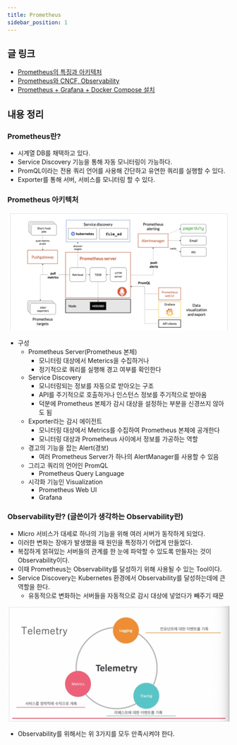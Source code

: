 ```yaml
---
title: Prometheus
sidebar_position: 1
---
```

## 글 링크
- [Prometheus의 특징과 아키텍처](https://www.devkuma.com/docs/prometheus/overview/)
- [Prometheus와 CNCF, Observability](https://www.devkuma.com/docs/prometheus/cncf-observability/)
- [Prometheus + Grafana + Docker Compose 설치](https://www.devkuma.com/docs/prometheus/docker-compose-install/)
## 내용 정리
### Prometheus란?
- 시계열 DB를 채택하고 있다.
- Service Discovery 기능을 통해 자동 모니터링이 가능하다.
- PromQL이라는 전용 쿼리 언어를 사용해 간단하고 유연한 쿼리를 실행할 수 있다.
- Exporter를 통해 서버, 서비스를 모니터링 할 수 있다.
### Prometheus 아키텍처
![architecture.png](img/architecture.png)
- 구성
  - Prometheus Server(Prometheus 본체)
    - 모니터링 대상에서 Meterics을 수집하거나
    - 정기적으로 쿼리를 실행해 경고 여부를 확인한다
  - Service Discovery
    - 모니터링되는 정보를 자동으로 받아오는 구조
    - API를 주기적으로 호출하거나 인스턴스 정보를 주기적으로 받아옴
    - 덕분에 Prometheus 본체가 감시 대상을 설정하는 부분을 신경쓰지 않아도 됨 
  - Exporter라는 감시 에이전트
    - 모니터링 대상에서 Metrics를 수집하여 Prometheus 본체에 공개한다
    - 모니터링 대상과 Prometheus 사이에서 정보를 가공하는 역할
  - 경고의 기능을 잡는 Alert(경보)
    - 여러 Prometheus Server가 하나의 AlertManager를 사용할 수 있음
  - 그리고 쿼리의 언어인 PromQL
    - Prometheus Query Language
  - 시각화 기능인 Visualization
    - Prometheus Web UI
    - Grafana


### Observability란? (글쓴이가 생각하는 Observability란)
- Micro 서비스가 대세로 하나의 기능을 위해 여러 서버가 동작하게 되었다.
- 이러한 변화는 장애가 발생했을 때 원인을 특정하기 어렵게 만들었다.
- 복잡하게 얽혀있는 서버들의 관계를 한 눈에 파악할 수 있도록 만들자는 것이 Observability이다.
- 이때 Prometheus는 Observability를 달성하기 위해 사용될 수 있는 Tool이다.
- Service Discovery는 Kubernetes 환경에서 Observability를 달성하는데에 큰 역할을 한다.
  - 유동적으로 변화하는 서버들을 자동적으로 감시 대상에 넣었다가 빼주기 때문

![telemetry.png](img/telemetry.png)
- Observability를 위해서는 위 3가지를 모두 만족시켜야 한다.